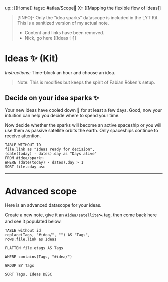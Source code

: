 up:: [[Home]]
tags:: #atlas/Scope🔬
X:: [[Mapping the flexible flow of ideas]]

> [!INFO]-  Only the "idea sparks" datascope is included in the LYT Kit.
> This is a sanitized version of my actual note. 
> 
> - Content and links have been removed.
> - Nick, go here [[Ideas ✨]]

# Ideas ✨ (Kit)
*Instructions:* Time-block an hour and choose an idea.

> Note: This is modifies but keeps the spirit of Fabian Röken's setup.

## Decide on your idea sparks ✨
Your new ideas have cooled down 🧊 for at least a few days. Good, now your intuition can help you decide where to spend your time. 

Now decide whether the sparks will become an active spaceship or you will use them as passive satellite orbits the earth. Only spaceships continue to receive attention. 

```dataview
TABLE WITHOUT ID
file.link as "Ideas ready for decision",
(date(today) - dates).day as "Days alive"
FROM #idea/spark✨
WHERE (date(today) - dates).day > 1
SORT file.cday asc
```


---

# Advanced scope
Here is an advanced datascope for your ideas.

Create a new note, give it an `#idea/satellite🛰` tag, then come back here and see it populated below.  

```dataview
TABLE without id 
replace(Tags, "#idea/", "") AS "Tags",
rows.file.link as Ideas

FLATTEN file.etags AS Tags

WHERE contains(Tags, "#idea/")

GROUP BY Tags

SORT Tags, Ideas DESC
```
